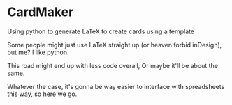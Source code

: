 # CardMaker
Using python to generate LaTeX to create cards using a template

Some people might just use LaTeX straight up (or heaven forbid inDesign),
but me? I like python. 

This road might end up with less code overall,
Or maybe it'll be about the same.

Whatever the case, it's gonna be way easier to interface with spreadsheets this way, so here we go.
